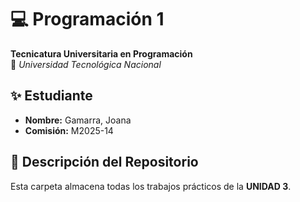 # 💻 Programación 1  
**Tecnicatura Universitaria en Programación**  
📍 *Universidad Tecnológica Nacional*  

## ✨ Estudiante  
- **Nombre:** Gamarra, Joana 
- **Comisión:** M2025-14 

## 📂 Descripción del Repositorio  
Esta carpeta almacena todas los trabajos prácticos de la **UNIDAD 3**.  


